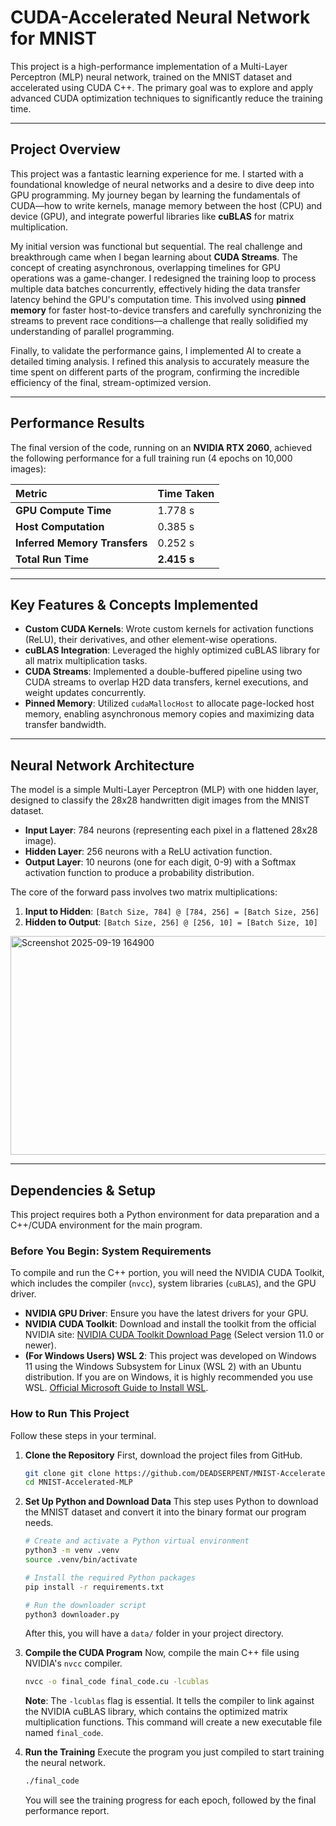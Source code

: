 # CUDA-Accelerated Neural Network for MNIST

This project is a high-performance implementation of a Multi-Layer Perceptron (MLP) neural network, trained on the MNIST dataset and accelerated using CUDA C++. The primary goal was to explore and apply advanced CUDA optimization techniques to significantly reduce the training time.

---

## Project Overview

This project was a fantastic learning experience for me. I started with a foundational knowledge of neural networks and a desire to dive deep into GPU programming. My journey began by learning the fundamentals of CUDA—how to write kernels, manage memory between the host (CPU) and device (GPU), and integrate powerful libraries like **cuBLAS** for matrix multiplication.

My initial version was functional but sequential. The real challenge and breakthrough came when I began learning about **CUDA Streams**. The concept of creating asynchronous, overlapping timelines for GPU operations was a game-changer. I redesigned the training loop to process multiple data batches concurrently, effectively hiding the data transfer latency behind the GPU's computation time. This involved using **pinned memory** for faster host-to-device transfers and carefully synchronizing the streams to prevent race conditions—a challenge that really solidified my understanding of parallel programming.

Finally, to validate the performance gains, I implemented AI to create a detailed timing analysis. I refined this analysis to accurately measure the time spent on different parts of the program, confirming the incredible efficiency of the final, stream-optimized version.

---

## Performance Results

The final version of the code, running on an **NVIDIA RTX 2060**, achieved the following performance for a full training run (4 epochs on 10,000 images):

| Metric                  | Time Taken |
| :---------------------- | :--------- |
| **GPU Compute Time** | 1.778 s    |
| **Host Computation** | 0.385 s    |
| **Inferred Memory Transfers** | 0.252 s    |
| **Total Run Time** | **2.415 s**|

---

## Key Features & Concepts Implemented

* **Custom CUDA Kernels**: Wrote custom kernels for activation functions (ReLU), their derivatives, and other element-wise operations.
* **cuBLAS Integration**: Leveraged the highly optimized cuBLAS library for all matrix multiplication tasks.
* **CUDA Streams**: Implemented a double-buffered pipeline using two CUDA streams to overlap H2D data transfers, kernel executions, and weight updates concurrently.
* **Pinned Memory**: Utilized `cudaMallocHost` to allocate page-locked host memory, enabling asynchronous memory copies and maximizing data transfer bandwidth.

---

## Neural Network Architecture

The model is a simple Multi-Layer Perceptron (MLP) with one hidden layer, designed to classify the 28x28 handwritten digit images from the MNIST dataset.

* **Input Layer**: 784 neurons (representing each pixel in a flattened 28x28 image).
* **Hidden Layer**: 256 neurons with a ReLU activation function.
* **Output Layer**: 10 neurons (one for each digit, 0-9) with a Softmax activation function to produce a probability distribution.

The core of the forward pass involves two matrix multiplications:
1.  **Input to Hidden**: `[Batch Size, 784] @ [784, 256] = [Batch Size, 256]`
2.  **Hidden to Output**: `[Batch Size, 256] @ [256, 10] = [Batch Size, 10]`

<img width="1242" height="350" alt="Screenshot 2025-09-19 164900" src="https://github.com/user-attachments/assets/9f84b204-8368-4485-9eef-fce47c125100" />

---

## Dependencies & Setup

This project requires both a Python environment for data preparation and a C++/CUDA environment for the main program.

### Before You Begin: System Requirements

To compile and run the C++ portion, you will need the NVIDIA CUDA Toolkit, which includes the compiler (`nvcc`), system libraries (`cuBLAS`), and the GPU driver.
* **NVIDIA GPU Driver**: Ensure you have the latest drivers for your GPU.
* **NVIDIA CUDA Toolkit**: Download and install the toolkit from the official NVIDIA site: [NVIDIA CUDA Toolkit Download Page](https://developer.nvidia.com/cuda-downloads) (Select version 11.0 or newer).
* **(For Windows Users) WSL 2**: This project was developed on Windows 11 using the Windows Subsystem for Linux (WSL 2) with an Ubuntu distribution. If you are on Windows, it is highly recommended you use WSL. [Official Microsoft Guide to Install WSL](https://docs.microsoft.com/en-us/windows/wsl/install).

### How to Run This Project

Follow these steps in your terminal.

1.  **Clone the Repository**
    First, download the project files from GitHub.
    ```bash
    git clone git clone https://github.com/DEADSERPENT/MNIST-Accelerated-MLP.git
    cd MNIST-Accelerated-MLP
    ```

2.  **Set Up Python and Download Data**
    This step uses Python to download the MNIST dataset and convert it into the binary format our program needs.
    ```bash
    # Create and activate a Python virtual environment
    python3 -m venv .venv
    source .venv/bin/activate
    
    # Install the required Python packages
    pip install -r requirements.txt
    
    # Run the downloader script
    python3 downloader.py
    ```
    After this, you will have a `data/` folder in your project directory.

3.  **Compile the CUDA Program**
    Now, compile the main C++ file using NVIDIA's `nvcc` compiler.
    ```bash
    nvcc -o final_code final_code.cu -lcublas
    ```
    **Note**: The `-lcublas` flag is essential. It tells the compiler to link against the NVIDIA cuBLAS library, which contains the optimized matrix multiplication functions. This command will create a new executable file named `final_code`.

4.  **Run the Training**
    Execute the program you just compiled to start training the neural network.
    ```bash
    ./final_code
    ```
    You will see the training progress for each epoch, followed by the final performance report.

